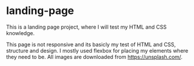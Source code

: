 # landing-page
This is a landing page project, where I will test my HTML and CSS knowledge.

This page is not responsive and its basicly my test of HTML and CSS, structure and design.
I mostly used flexbox for placing my elements where they need to be.
All images are downloaded from https://unsplash.com/.